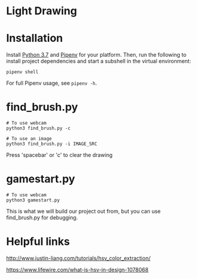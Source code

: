 # Light Drawing

# Installation

Install [Python 3.7](https://www.python.org/downloads) and [Pipenv](https://pipenv.readthedocs.io/en/latest/install/#installing-pipenv) for your platform. Then, run the following to install project dependencies and start a subshell in the virtual environment:

```
pipenv shell
```

For full Pipenv usage, see `pipenv -h`.

# find_brush.py

```
# To use webcam
python3 find_brush.py -c 

# To use an image
python3 find_brush.py -i IMAGE_SRC
```

Press 'spacebar' or 'c' to clear the drawing

# gamestart.py

```
# To use webcam
python3 gamestart.py 
```

This is what we will build our project out from, but
you can use find_brush.py for debugging.

# Helpful links

http://www.justin-liang.com/tutorials/hsv_color_extraction/

https://www.lifewire.com/what-is-hsv-in-design-1078068
